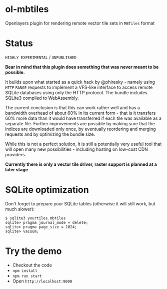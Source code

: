 # ol-mbtiles

Openlayers plugin for rendering remote vector tile sets in `MBTiles` format

# Status

`HIGHLY EXPERIMENTAL` / `UNPUBLISHED`

**Bear in mind that this plugin does something that was never meant to be possible.**

It builds upon what started as a quick hack by @phiresky - namely using `HTTP` `RANGE` requests to implement a VFS-like interface to access remote SQLite databases using only the HTTP protocol. The bundle includes SQLite3 compiled to WebAssembly.

The current conclusion is that this can work rather well and has a bandwidth overhead of about 60% in its current form - that is it transfers 60% more data than it would have transferred if each tile was available as a separate file. Further improvements are possible by making sure that the indices are downloaded only once, by eventually reordering and merging requests and by optimizing the bundle size.

While this is not a perfect solution, it is still a potentially very useful tool that will open many new possibilities - including hosting on low-cost CDN providers.

**Currently there is only a vector tile driver, raster support is planned at a later stage**

# SQLite optimization

Don't forget to prepare your SQLite tables (otherwise it will still work, but much slower):

```
$ sqlite3 yourtiles.mbtiles
sqlite> pragma journal_mode = delete;
sqlite> pragma page_size = 1024;
sqlite> vacuum;
```

# Try the demo

* Checkout the code
* `npm install`
* `npm run start`
* Open `http://localhost:9000`

